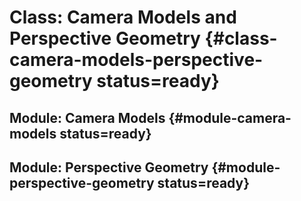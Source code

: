 # Class: Camera Models and Perspective Geometry {#class-camera-models-perspective-geometry status=ready} 


## Module: Camera Models {#module-camera-models status=ready}

## Module: Perspective Geometry {#module-perspective-geometry status=ready}

